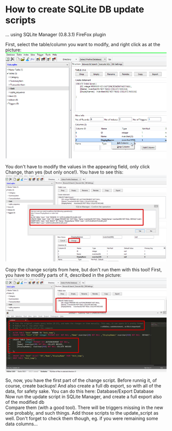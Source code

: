 How to create SQLite DB update scripts
======================================

... using SQLite Manager (0.8.3.1) FireFox plugin

First, select the table/column you want to modify, and right click as at the picture:<br />
![Step 1][Step 1]<br />

You don't have to modify the values in the appearing field, only click Change, than yes (but only once!). You have to see this:<br />
![Step 2][Step 2]<br />

Copy the change scripts from here, but don't run them with this tool! First, you have to modify parts of it, described in the picture:<br />
![Step 3][Step 3]<br />

So, now, you have the first part of the change script. Before runnig it, of course, create backups! And also create a full db export, so with all of the data, for safety sake. You can do this here: Database/Export Database<br />
Now run the update script in SQLite Manager, and create a full export also of the modified db<br />
Compare them (with a good tool). There will be triggers missing in the new one probably, and such things. Add those scripts to the update_script as well. Don't forget to check them though, eg. if you were remaining some data columns...<br />



[Step 1]: https://github.com/nvirth/Exin/blob/master/Helpers/Memo/How%20to%20create%20DB%20update%20scripts/SQLite/Step%201.png "Step 1"
[Step 2]: https://github.com/nvirth/Exin/blob/master/Helpers/Memo/How%20to%20create%20DB%20update%20scripts/SQLite/Step%202.png "Step 2"
[Step 3]: https://github.com/nvirth/Exin/blob/master/Helpers/Memo/How%20to%20create%20DB%20update%20scripts/SQLite/Step%203.png "Step 3"